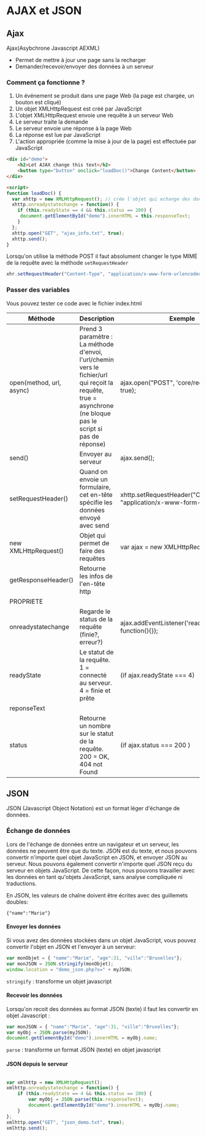# AJAX et JSON

## Ajax

Ajax(Asybchrone Javascript AEXML)

- Permet de mettre à jour une page sans la recharger
- Demander/recevoir/envoyer des données à un serveur

### Comment ça fonctionne ? 

1. Un événement se produit dans une page Web (la page est chargée, un bouton est cliqué)
2. Un objet XMLHttpRequest est créé par JavaScript
3. L'objet XMLHttpRequest envoie une requête à un serveur Web
4. Le serveur traite la demande
5. Le serveur envoie une réponse à la page Web
6. La réponse est lue par JavaScript
7. L'action appropriée (comme la mise à jour de la page) est effectuée par JavaScript

```html
<div id="demo">
    <h2>Let AJAX change this text</h2>
    <button type="button" onclick="loadDoc()">Change Content</button>
</div>

<script>
function loadDoc() {
  var xhttp = new XMLHttpRequest(); // crée l'objet qui echange des données avec un serveur
  xhttp.onreadystatechange = function() {
    if (this.readyState == 4 && this.status == 200) {
     document.getElementById("demo").innerHTML = this.responseText;
    }
  };
  xhttp.open("GET", "ajax_info.txt", true);
  xhttp.send();
}
```

Lorsqu'on utilise la méthode POST il faut absolument changer le type MIME de la requête avec la méthode `setRequestHeader`

```js
xhr.setRequestHeader("Content-Type", "application/x-www-form-urlencoded");
```

### Passer des variables

Vous pouvez tester ce code avec le fichier index.html

| Méthode                  | Description                                                                                                                                                     | Exemple                                                                       |
|--------------------------|-----------------------------------------------------------------------------------------------------------------------------------------------------------------|-------------------------------------------------------------------------------|
| open(method, url, async) | Prend 3 paramètre : La méthode d'envoi, l'url/chemin vers le fichier/url  qui reçoit la requête, true = asynchrone (ne bloque pas le script si pas de réponse)  | ajax.open("POST", 'core/request.php', true);                                  |
| send()                   | Envoyer au serveur                                                                                                                                              | ajax.send();                                                                  |
| setRequestHeader()       | Quand on envoie un formulaire, cet en-tête spécifie les données envoyé avec send                                                                                | xhttp.setRequestHeader("Content-type",  "application/x-www-form-urlencoded"); |
| new XMLHttpRequest()     | Objet qui permet de faire des requêtes                                                                                                                          | var ajax = new XMLHttpRequest();                                              |
| getResponseHeader()      | Retourne les infos de l'en-tête http                                                                                                                            |                                                                               |
| PROPRIETE                |                                                                                                                                                                 |                                                                               |
| onreadystatechange       | Regarde le status de la requête (finie?, erreur?)                                                                                                               | ajax.addEventListener('readystatechange', function(){}};                      |
| readyState               | Le statut de la requête. 1 = connecté au serveur. 4 = finie et prête                                                                                            | (if ajax.readyState === 4)                                                    |
| reponseText              |                                                                                                                                                                 |                                                                               |
| status                   | Retourne un nombre sur le statut de la requête. 200 = OK, 404 not Found                                                                                         | (if ajax.status === 200 )                                                     |

## JSON

JSON (Javascript Object Notation) est un format léger d'échange de données.

### Échange de données

Lors de l'échange de données entre un navigateur et un serveur, les données ne peuvent être que du texte.
JSON est du texte, et nous pouvons convertir n'importe quel objet JavaScript en JSON, et envoyer JSON au serveur.
Nous pouvons également convertir n'importe quel JSON reçu du serveur en objets JavaScript.
De cette façon, nous pouvons travailler avec les données en tant qu'objets JavaScript, sans analyse compliquée ni traductions.

En JSON, les valeurs de chaîne doivent être écrites avec des guillemets doubles:

```{"name":"Marie"}```

#### Envoyer les données

Si vous avez des données stockées dans un objet JavaScript, vous pouvez convertir l'objet en JSON et l'envoyer à un serveur:

```js
var monObjet = { "name":"Marie", "age":31, "ville":"Bruxelles"};
var monJSON = JSON.stringify(monObjet);
window.location = "demo_json.php?x=" + myJSON;
```

`stringify` : transforme un objet javascript 

#### Recevoir les données

Lorsqu'on recoit des données au format JSON (texte) il faut les convertir en objet Javascript :

```js
var monJSON = { "name":"Marie", "age":31, "ville":"Bruxelles"};
var myObj = JSON.parse(myJSON);
document.getElementById("demo").innerHTML = myObj.name;
```

`parse` : transforme un format JSON (texte) en objet javascript

#### JSON depuis le serveur

```js

var xmlhttp = new XMLHttpRequest();
xmlhttp.onreadystatechange = function() {
    if (this.readyState == 4 && this.status == 200) {
        var myObj = JSON.parse(this.responseText);
        document.getElementById("demo").innerHTML = myObj.name;
    }
};
xmlhttp.open("GET", "json_demo.txt", true);
xmlhttp.send();

```